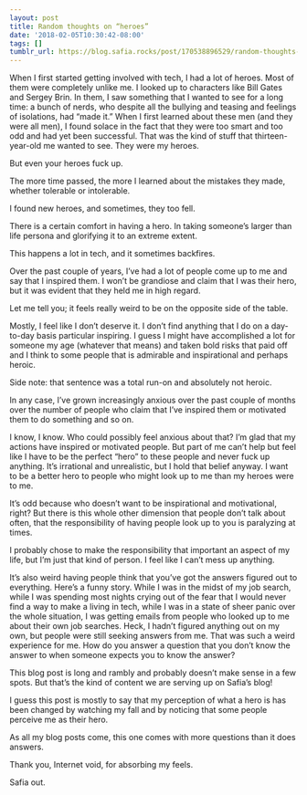 ```yaml
---
layout: post
title: Random thoughts on “heroes”
date: '2018-02-05T10:30:42-08:00'
tags: []
tumblr_url: https://blog.safia.rocks/post/170538896529/random-thoughts-on-heroes
---
```

When I first started getting involved with tech, I had a lot of heroes. Most of them were completely unlike me. I looked up to characters like Bill Gates and Sergey Brin. In them, I saw something that I wanted to see for a long time: a bunch of nerds, who despite all the bullying and teasing and feelings of isolations, had “made it.” When I first learned about these men (and they were all men), I found solace in the fact that they were too smart and too odd and had yet been successful. That was the kind of stuff that thirteen-year-old me wanted to see. They were my heroes.

But even your heroes fuck up.

The more time passed, the more I learned about the mistakes they made, whether tolerable or intolerable.

I found new heroes, and sometimes, they too fell.

There is a certain comfort in having a hero. In taking someone’s larger than life persona and glorifying it to an extreme extent.

This happens a lot in tech, and it sometimes backfires.

Over the past couple of years, I’ve had a lot of people come up to me and say that I inspired them. I won’t be grandiose and claim that I was their hero, but it was evident that they held me in high regard.

Let me tell you; it feels really weird to be on the opposite side of the table.

Mostly, I feel like I don’t deserve it. I don’t find anything that I do on a day-to-day basis particular inspiring. I guess I might have accomplished a lot for someone my age (whatever that means) and taken bold risks that paid off and I think to some people that is admirable and inspirational and perhaps heroic.

Side note: that sentence was a total run-on and absolutely not heroic.

In any case, I’ve grown increasingly anxious over the past couple of months over the number of people who claim that I’ve inspired them or motivated them to do something and so on.

I know, I know. Who could possibly feel anxious about that? I’m glad that my actions have inspired or motivated people. But part of me can’t help but feel like I have to be the perfect “hero” to these people and never fuck up anything. It’s irrational and unrealistic, but I hold that belief anyway. I want to be a better hero to people who might look up to me than my heroes were to me.

It’s odd because who doesn’t want to be inspirational and motivational, right? But there is this whole other dimension that people don’t talk about often, that the responsibility of having people look up to you is paralyzing at times.

I probably chose to make the responsibility that important an aspect of my life, but I’m just that kind of person. I feel like I can’t mess up anything.

It’s also weird having people think that you’ve got the answers figured out to everything. Here’s a funny story. While I was in the midst of my job search, while I was spending most nights crying out of the fear that I would never find a way to make a living in tech, while I was in a state of sheer panic over the whole situation, I was getting emails from people who looked up to me about their own job searches. Heck, I hadn’t figured anything out on my own, but people were still seeking answers from me. That was such a weird experience for me. How do you answer a question that you don’t know the answer to when someone expects you to know the answer?

This blog post is long and rambly and probably doesn’t make sense in a few spots. But that’s the kind of content we are serving up on Safia’s blog!

I guess this post is mostly to say that my perception of what a hero is has been changed by watching my fall and by noticing that some people perceive me as their hero.

As all my blog posts come, this one comes with more questions than it does answers.

Thank you, Internet void, for absorbing my feels.

Safia out.

